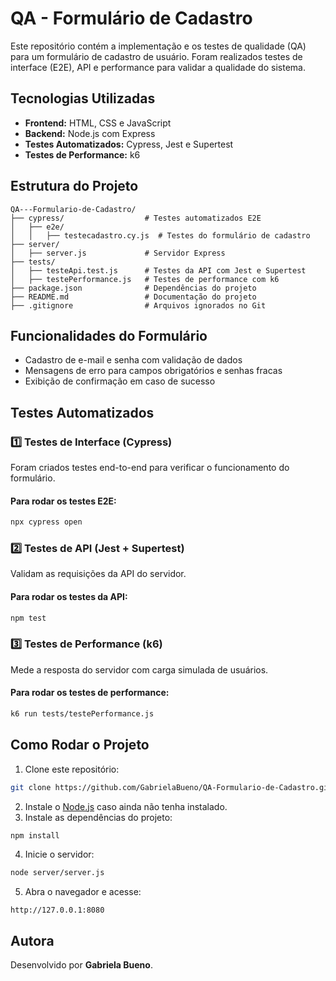 # QA - Formulário de Cadastro

Este repositório contém a implementação e os testes de qualidade (QA) para um formulário de cadastro de usuário. Foram realizados testes de interface (E2E), API e performance para validar a qualidade do sistema.

## Tecnologias Utilizadas
- **Frontend:** HTML, CSS e JavaScript
- **Backend:** Node.js com Express
- **Testes Automatizados:** Cypress, Jest e Supertest
- **Testes de Performance:** k6

## Estrutura do Projeto
```
QA---Formulario-de-Cadastro/
├── cypress/                  # Testes automatizados E2E
│   ├── e2e/
│   │   ├── testecadastro.cy.js  # Testes do formulário de cadastro
├── server/
│   ├── server.js             # Servidor Express
├── tests/
│   ├── testeApi.test.js      # Testes da API com Jest e Supertest
│   ├── testePerformance.js   # Testes de performance com k6
├── package.json              # Dependências do projeto
├── README.md                 # Documentação do projeto
├── .gitignore                # Arquivos ignorados no Git
```

## Funcionalidades do Formulário
- Cadastro de e-mail e senha com validação de dados
- Mensagens de erro para campos obrigatórios e senhas fracas
- Exibição de confirmação em caso de sucesso

## Testes Automatizados
### 1️⃣ Testes de Interface (Cypress)
Foram criados testes end-to-end para verificar o funcionamento do formulário.
#### **Para rodar os testes E2E:**
```bash
npx cypress open
```

### 2️⃣ Testes de API (Jest + Supertest)
Validam as requisições da API do servidor.
#### **Para rodar os testes da API:**
```bash
npm test
```

### 3️⃣ Testes de Performance (k6)
Mede a resposta do servidor com carga simulada de usuários.
#### **Para rodar os testes de performance:**
```bash
k6 run tests/testePerformance.js
```

## Como Rodar o Projeto
1. Clone este repositório:
```bash
git clone https://github.com/GabrielaBueno/QA-Formulario-de-Cadastro.git
```
2. Instale o [Node.js](https://nodejs.org/) caso ainda não tenha instalado.
3. Instale as dependências do projeto:
```bash
npm install
```
4. Inicie o servidor:
```bash
node server/server.js
```
5. Abra o navegador e acesse:
```
http://127.0.0.1:8080
```
## Autora
Desenvolvido por **Gabriela Bueno**.
